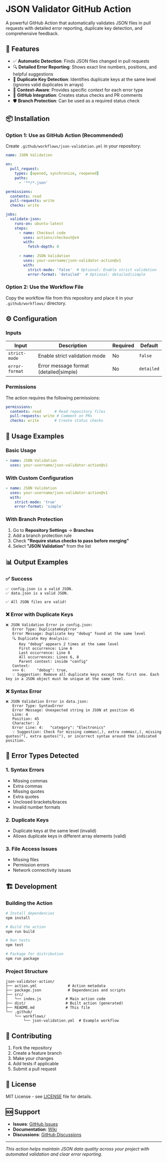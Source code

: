 # JSON Validator GitHub Action

A powerful GitHub Action that automatically validates JSON files in pull requests with detailed error reporting, duplicate key detection, and comprehensive feedback.

## 🚀 Features

- ✅ **Automatic Detection**: Finds JSON files changed in pull requests
- 🔍 **Detailed Error Reporting**: Shows exact line numbers, positions, and helpful suggestions
- 🚫 **Duplicate Key Detection**: Identifies duplicate keys at the same level (ignores valid duplicates in arrays)
- 📍 **Context-Aware**: Provides specific context for each error type
- 🤖 **GitHub Integration**: Creates status checks and PR comments
- 🛡️ **Branch Protection**: Can be used as a required status check

## 📦 Installation

### Option 1: Use as GitHub Action (Recommended)

Create `.github/workflows/json-validation.yml` in your repository:

```yaml
name: JSON Validation

on:
  pull_request:
    types: [opened, synchronize, reopened]
    paths:
      - '**/*.json'

permissions:
  contents: read
  pull-requests: write
  checks: write

jobs:
  validate-json:
    runs-on: ubuntu-latest
    steps:
      - name: Checkout code
        uses: actions/checkout@v4
        with:
          fetch-depth: 0
          
      - name: JSON Validation
        uses: your-username/json-validator-action@v1
        with:
          strict-mode: 'false'  # Optional: Enable strict validation
          error-format: 'detailed'  # Optional: detailed|simple
```

### Option 2: Use the Workflow File

Copy the workflow file from this repository and place it in your `.github/workflows/` directory.

## ⚙️ Configuration

### Inputs

| Input | Description | Required | Default |
|-------|-------------|----------|---------|
| `strict-mode` | Enable strict validation mode | No | `false` |
| `error-format` | Error message format (detailed\|simple) | No | `detailed` |

### Permissions

The action requires the following permissions:

```yaml
permissions:
  contents: read      # Read repository files
  pull-requests: write # Comment on PRs
  checks: write       # Create status checks
```

## 🎯 Usage Examples

### Basic Usage

```yaml
- name: JSON Validation
  uses: your-username/json-validator-action@v1
```

### With Custom Configuration

```yaml
- name: JSON Validation
  uses: your-username/json-validator-action@v1
  with:
    strict-mode: 'true'
    error-format: 'simple'
```

### With Branch Protection

1. Go to **Repository Settings** → **Branches**
2. Add a branch protection rule
3. Check **"Require status checks to pass before merging"**
4. Select **"JSON Validation"** from the list

## 📊 Output Examples

### ✅ Success
```
✅ config.json is a valid JSON.
✅ data.json is a valid JSON.

✅ All JSON files are valid!
```

### ❌ Error with Duplicate Keys
```
❌ JSON Validation Error in config.json:
   Error Type: DuplicateKeyError
   Error Message: Duplicate key "debug" found at the same level
   🔍 Duplicate Key Analysis:
      Key "debug" appears 2 times at the same level
      First occurrence: Line 6
      Last occurrence: Line 8
      All occurrences: Lines 6, 8
      Parent context: inside "config"
   Context:
   >>> 6:     "debug": true,
   💡 Suggestion: Remove all duplicate keys except the first one. Each key in a JSON object must be unique at the same level.
```

### ❌ Syntax Error
```
❌ JSON Validation Error in data.json:
   Error Type: SyntaxError
   Error Message: Unexpected string in JSON at position 45
   Line: 4
   Position: 45
   Character: 2
   Error Line: 4:   "category": "Electronics"
   💡 Suggestion: Check for missing commas(,), extra commas(,), missing quotes("), extra quotes("), or incorrect syntax around the indicated position.
```

## 🔧 Error Types Detected

### 1. Syntax Errors
- Missing commas
- Extra commas
- Missing quotes
- Extra quotes
- Unclosed brackets/braces
- Invalid number formats

### 2. Duplicate Keys
- Duplicate keys at the same level (invalid)
- Allows duplicate keys in different array elements (valid)

### 3. File Access Issues
- Missing files
- Permission errors
- Network connectivity issues

## 🏗️ Development

### Building the Action

```bash
# Install dependencies
npm install

# Build the action
npm run build

# Run tests
npm test

# Package for distribution
npm run package
```

### Project Structure

```
json-validator-action/
├── action.yml              # Action metadata
├── package.json            # Dependencies and scripts
├── src/
│   └── index.js           # Main action code
├── dist/                  # Built action (generated)
├── README.md              # This file
└── .github/
    └── workflows/
        └── json-validation.yml  # Example workflow
```

## 🤝 Contributing

1. Fork the repository
2. Create a feature branch
3. Make your changes
4. Add tests if applicable
5. Submit a pull request

## 📄 License

MIT License - see [LICENSE](LICENSE) file for details.

## 🆘 Support

- **Issues**: [GitHub Issues](https://github.com/your-username/json-validator-action/issues)
- **Documentation**: [Wiki](https://github.com/your-username/json-validator-action/wiki)
- **Discussions**: [GitHub Discussions](https://github.com/your-username/json-validator-action/discussions)

---

*This action helps maintain JSON data quality across your project with automated validation and clear error reporting.*
